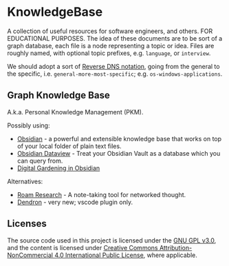 # KnowledgeBase

A collection of useful resources for software engineers, and others.
FOR EDUCATIONAL PURPOSES.
The idea of these documents are to be sort of a graph database, each file is a node representing a topic or idea.
Files are roughly named, with optional topic prefixes, e.g. `language`, or `interview`.

We should adopt a sort of [Reverse DNS notation](https://en.wikipedia.org/wiki/Reverse_domain_name_notation), going from the general to the specific, i.e. `general-more-most-specific`; e.g. `os-windows-applications`.

## Graph Knowledge Base

A.k.a. Personal Knowledge Management (PKM).

Possibly using:

- [Obsidian](https://obsidian.md/) -  a powerful and extensible knowledge base that works on top of your local folder of plain text files.
- [Obsidian Dataview](https://github.com/blacksmithgu/obsidian-dataview) - Treat your Obsidian Vault as a database which you can query from.
- [Digital Gardening in Obsidian](https://bytes.zone/posts/digital-gardening-in-obsidian/)

Alternatives:

- [Roam Research](https://roamresearch.com/) - A note-taking tool for networked thought.
- [Dendron](https://www.dendron.so/) - very new; vscode plugin only.

## Licenses

The source code used in this project is licensed under the [GNU GPL v3.0](https://www.gnu.org/licenses/gpl-3.0-standalone.html), and the content is licensed under [Creative Commons Attribution-NonCommercial 4.0 International Public License](https://creativecommons.org/licenses/by-nc/4.0/), where applicable.
